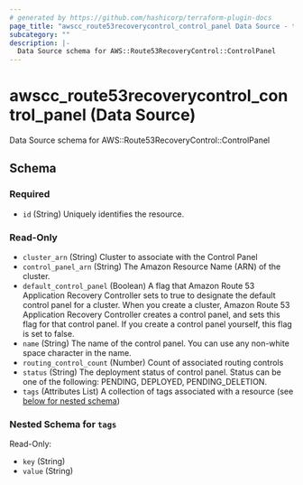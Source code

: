 ```yaml
---
# generated by https://github.com/hashicorp/terraform-plugin-docs
page_title: "awscc_route53recoverycontrol_control_panel Data Source - terraform-provider-awscc"
subcategory: ""
description: |-
  Data Source schema for AWS::Route53RecoveryControl::ControlPanel
---
```


# awscc_route53recoverycontrol_control_panel (Data Source)

Data Source schema for AWS::Route53RecoveryControl::ControlPanel



<!-- schema generated by tfplugindocs -->
## Schema

### Required

- `id` (String) Uniquely identifies the resource.

### Read-Only

- `cluster_arn` (String) Cluster to associate with the Control Panel
- `control_panel_arn` (String) The Amazon Resource Name (ARN) of the cluster.
- `default_control_panel` (Boolean) A flag that Amazon Route 53 Application Recovery Controller sets to true to designate the default control panel for a cluster. When you create a cluster, Amazon Route 53 Application Recovery Controller creates a control panel, and sets this flag for that control panel. If you create a control panel yourself, this flag is set to false.
- `name` (String) The name of the control panel. You can use any non-white space character in the name.
- `routing_control_count` (Number) Count of associated routing controls
- `status` (String) The deployment status of control panel. Status can be one of the following: PENDING, DEPLOYED, PENDING_DELETION.
- `tags` (Attributes List) A collection of tags associated with a resource (see [below for nested schema](#nestedatt--tags))

<a id="nestedatt--tags"></a>
### Nested Schema for `tags`

Read-Only:

- `key` (String)
- `value` (String)


